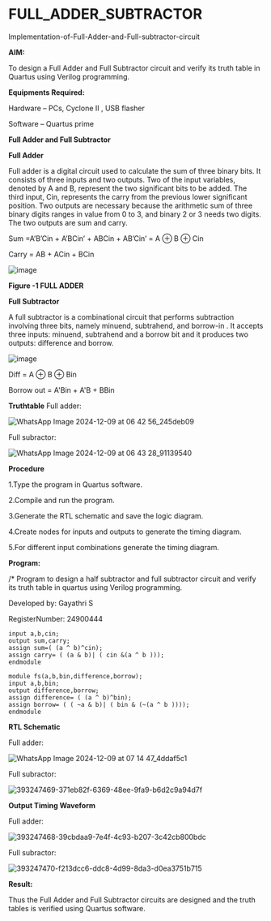 # FULL_ADDER_SUBTRACTOR

Implementation-of-Full-Adder-and-Full-subtractor-circuit

**AIM:**

To design a Full Adder and Full Subtractor circuit and verify its truth table in Quartus using Verilog programming.

**Equipments Required:**

Hardware – PCs, Cyclone II , USB flasher

Software – Quartus prime

**Full Adder and Full Subtractor**

**Full Adder**

Full adder is a digital circuit used to calculate the sum of three binary bits. It consists of three inputs and two outputs. Two of the input variables, denoted by A and B, represent the two significant bits to be added. The third input, Cin, represents the carry from the previous lower significant position. Two outputs are necessary because the arithmetic sum of three binary digits ranges in value from 0 to 3, and binary 2 or 3 needs two digits. The two outputs are sum and carry.

Sum =A’B’Cin + A’BCin’ + ABCin + AB’Cin’ = A ⊕ B ⊕ Cin 

Carry = AB + ACin + BCin

![image](https://github.com/naavaneetha/FULL_ADDER_SUBTRACTOR/assets/154305477/0f30ba51-5ffb-4198-845f-18e054f675e7)

**Figure -1 FULL ADDER**

**Full Subtractor**

A full subtractor is a combinational circuit that performs subtraction involving three bits, namely minuend, subtrahend, and borrow-in . It accepts three inputs: minuend, subtrahend and a borrow bit and it produces two outputs: difference and borrow.

![image](https://github.com/naavaneetha/FULL_ADDER_SUBTRACTOR/assets/154305477/02b24f51-ab51-4304-9ad6-7b81ffc1ead5)

Diff = A ⊕ B ⊕ Bin 

Borrow out = A'Bin + A'B + BBin

**Truthtable**
Full adder:

![WhatsApp Image 2024-12-09 at 06 42 56_245deb09](https://github.com/user-attachments/assets/51d3e627-a6ee-4abb-b983-4005e12d580b)

Full subractor:

![WhatsApp Image 2024-12-09 at 06 43 28_91139540](https://github.com/user-attachments/assets/a0523ea0-4539-40bd-8df2-77d01183d7e7)



**Procedure**


1.Type the program in Quartus software.

2.Compile and run the program.

3.Generate the RTL schematic and save the logic diagram.

4.Create nodes for inputs and outputs to generate the timing diagram.

5.For different input combinations generate the timing diagram.

**Program:**

/* Program to design a half subtractor and full subtractor circuit and verify its truth table in quartus using Verilog programming.

Developed by: Gayathri S 

RegisterNumber: 24900444

```
input a,b,cin;
output sum,carry;
assign sum=( (a ^ b)^cin);
assign carry= ( (a & b)| ( cin &(a ^ b )));
endmodule

module fs(a,b,bin,difference,borrow);
input a,b,bin;
output difference,borrow;
assign difference= ( (a ^ b)^bin);
assign borrow= ( ( ~a & b)| ( bin & (~(a ^ b ))));
endmodule
```

**RTL Schematic**

Full adder: 

![WhatsApp Image 2024-12-09 at 07 14 47_4ddaf5c1](https://github.com/user-attachments/assets/4ff53f94-4ac7-49b8-b3f7-06d9c011ff4a)

Full subractor:


![393247469-371eb82f-6369-48ee-9fa9-b6d2c9a94d7f](https://github.com/user-attachments/assets/2f0a1bea-507d-4481-b6cf-8a7a0cb751d5)

**Output Timing Waveform**

Full adder:

![393247468-39cbdaa9-7e4f-4c93-b207-3c42cb800bdc](https://github.com/user-attachments/assets/abe6df4c-b4f0-4ab0-aed2-839f8d8cae29)


Full subractor:

![393247470-f213dcc6-ddc8-4d99-8da3-d0ea3751b715](https://github.com/user-attachments/assets/8d8b2367-a3d8-44fa-9a0c-43c6c0d75eb1)



**Result:**

Thus the Full Adder and Full Subtractor circuits are designed and the truth tables is verified using Quartus software.



